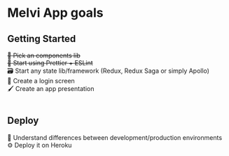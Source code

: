 # Melvi App goals

## Getting Started

~~👗 Pick an components lib~~ <br>
~~💅 Start using Prettier + ESLint~~ <br>
🗃 Start any state lib/framework (Redux, Redux Saga or simply Apollo) <br>
🔐 Create a login screen <br>
🖌 Create an app presentation <br>
<br>

## Deploy

🌿 Understand differences between development/production environments <br>
⚙️ Deploy it on Heroku
